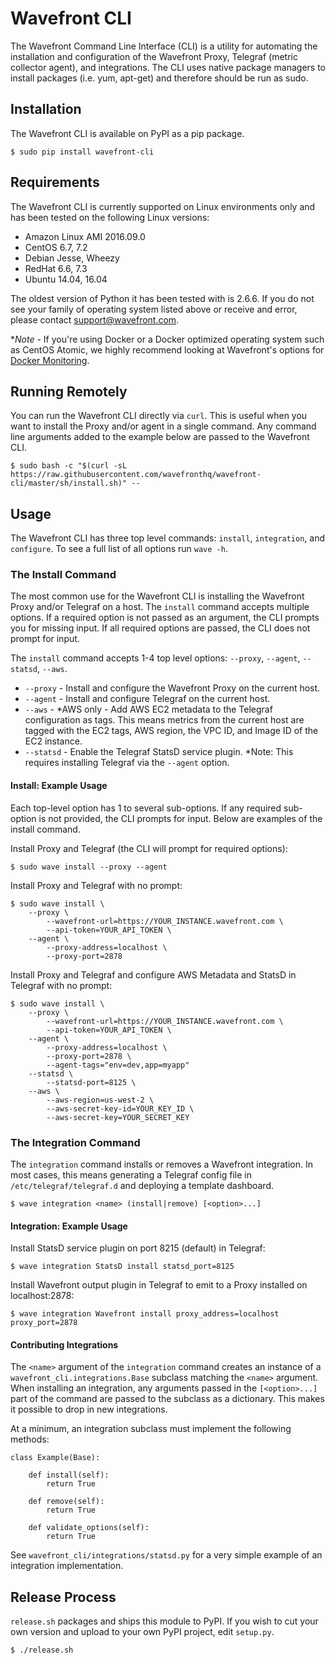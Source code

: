 # Wavefront CLI

The Wavefront Command Line Interface (CLI) is a utility for automating the installation and configuration of the Wavefront Proxy,
Telegraf (metric collector agent), and integrations. The CLI uses native package managers to install packages (i.e. yum, apt-get) and therefore
should be run as sudo.

## Installation

The Wavefront CLI is available on PyPI as a pip package.

```
$ sudo pip install wavefront-cli
```

## Requirements

The Wavefront CLI is currently supported on Linux environments only and has been tested on the following Linux versions:

- Amazon Linux AMI 2016.09.0
- CentOS 6.7, 7.2
- Debian Jesse, Wheezy
- RedHat 6.6, 7.3
- Ubuntu 14.04, 16.04

The oldest version of Python it has been tested with is 2.6.6. If you do not see your family of operating system listed above or receive and error, please contact support@wavefront.com.

**Note* - If you're using Docker or a Docker optimized operating system such as CentOS Atomic, 
we highly recommend looking at Wavefront's options for [Docker Monitoring](https://community.wavefront.com/docs/DOC-1186).

## Running Remotely

You can run the Wavefront CLI directly via `curl`. This is useful when you want to install the Proxy and/or agent in a single command.
Any command line arguments added to the example below are passed to the Wavefront CLI.

 ```
 $ sudo bash -c "$(curl -sL https://raw.githubusercontent.com/wavefronthq/wavefront-cli/master/sh/install.sh)" --
 ```

## Usage

The Wavefront CLI has three top level commands: `install`, `integration`, and `configure`.
To see a full list of all options run `wave -h`.

### The Install Command

The most common use for the Wavefront CLI is installing the Wavefront Proxy and/or Telegraf on a host.
The `install` command accepts multiple options. If a required option is not passed as an argument, the CLI prompts you for missing input.
If all required options are passed, the CLI does not prompt for input.

The `install` command accepts 1-4 top level options: `--proxy`, `--agent`, `--statsd`, `--aws`.

- `--proxy` - Install and configure the Wavefront Proxy on the current host.
- `--agent` - Install and configure Telegraf on the current host.
- `--aws` - *AWS only - Add AWS EC2 metadata to the Telegraf configuration as tags. This means metrics from the current host are tagged with the EC2 tags, AWS region, the VPC ID, and Image ID of the EC2 instance.
- `--statsd` - Enable the Telegraf StatsD service plugin. *Note: This requires installing Telegraf via the `--agent` option.

#### Install: Example Usage

Each top-level option has 1 to several sub-options. If any required sub-option is not provided, the CLI prompts for input.
Below are examples of the install command.

Install Proxy and Telegraf (the CLI will prompt for required options):
```
$ sudo wave install --proxy --agent
```

Install Proxy and Telegraf with no prompt:
```
$ sudo wave install \
    --proxy \
        --wavefront-url=https://YOUR_INSTANCE.wavefront.com \
        --api-token=YOUR_API_TOKEN \
    --agent \
        --proxy-address=localhost \
        --proxy-port=2878
```


Install Proxy and Telegraf and configure AWS Metadata and StatsD in Telegraf with no prompt:
```
$ sudo wave install \
    --proxy \
        --wavefront-url=https://YOUR_INSTANCE.wavefront.com \
        --api-token=YOUR_API_TOKEN \
    --agent \
        --proxy-address=localhost \
        --proxy-port=2878 \
        --agent-tags="env=dev,app=myapp"
    --statsd \
        --statsd-port=8125 \
    --aws \
        --aws-region=us-west-2 \
        --aws-secret-key-id=YOUR_KEY_ID \
        --aws-secret-key=YOUR_SECRET_KEY
```


### The Integration Command

The `integration` command installs or removes a Wavefront integration. In most cases, this means generating a Telegraf config file in `/etc/telegraf/telegraf.d`
and deploying a template dashboard.

```
$ wave integration <name> (install|remove) [<option>...]
```

#### Integration: Example Usage

Install StatsD service plugin on port 8215 (default) in Telegraf:

```
$ wave integration StatsD install statsd_port=8125
```

Install Wavefront output plugin in Telegraf to emit to a Proxy installed on localhost:2878:

```
$ wave integration Wavefront install proxy_address=localhost proxy_port=2878
```

#### Contributing Integrations

The `<name>` argument of the `integration` command creates an instance of a `wavefront_cli.integrations.Base` subclass matching the `<name>` argument.
When installing an integration, any arguments passed in the `[<option>...]` part of the command are passed to the subclass as a dictionary. This makes it possible
to drop in new integrations.

At a minimum, an integration subclass must implement the following methods:
```
class Example(Base):

    def install(self):
        return True

    def remove(self):
        return True

    def validate_options(self):
        return True
```

See `wavefront_cli/integrations/statsd.py` for a very simple example of an integration implementation.  


## Release Process

`release.sh` packages and ships this module to PyPI. If you wish to cut your own version and upload to your own PyPI project, edit `setup.py`.

```
$ ./release.sh
```